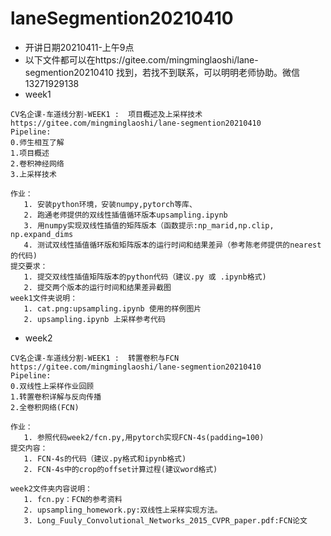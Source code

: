 # laneSegmention20210410
  - 开讲日期20210411-上午9点
  - 以下文件都可以在https://gitee.com/mingminglaoshi/lane-segmention20210410     找到，若找不到联系，可以明明老师协助。微信13271929138
  - week1 
```
CV名企课-车道线分割-WEEK1 :  项目概述及上采样技术
https://gitee.com/mingminglaoshi/lane-segmention20210410
Pipeline:
0.师生相互了解
1.项目概述
2.卷积神经网络
3.上采样技术

作业：
   1. 安装python环境，安装numpy,pytorch等库、
   2. 跑通老师提供的双线性插值循环版本upsampling.ipynb 
   3. 用numpy实现双线性插值的矩阵版本（函数提示:np_marid,np.clip, np.expand_dims
   4. 测试双线性插值循环版和矩阵版本的运行时间和结果差异（参考陈老师提供的nearest的代码)
提交要求：
   1. 提交双线性插值矩阵版本的python代码（建议.py 或 .ipynb格式)
   2. 提交两个版本的运行时间和结果差异截图
week1文件夹说明：
   1. cat.png:upsampling.ipynb 使用的样例图片
   2. upsampling.ipynb 上采样参考代码
```
  - week2 
```
CV名企课-车道线分割-WEEK1 :  转置卷积与FCN
https://gitee.com/mingminglaoshi/lane-segmention20210410
Pipeline:
0.双线性上采样作业回顾
1.转置卷积详解与反向传播
2.全卷积网络(FCN)

作业：
   1. 参照代码week2/fcn.py,用pytorch实现FCN-4s(padding=100)
提交内容：
   1. FCN-4s的代码（建议.py格式和ipynb格式)
   2. FCN-4s中的crop的offset计算过程(建议word格式)

week2文件夹内容说明：
   1. fcn.py：FCN的参考资料
   2. upsampling_homework.py:双线性上采样实现方法。
   3. Long_Fuuly_Convolutional_Networks_2015_CVPR_paper.pdf:FCN论文
```
